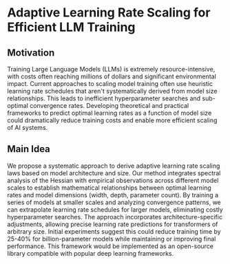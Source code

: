 # Adaptive Learning Rate Scaling for Efficient LLM Training

## Motivation
Training Large Language Models (LLMs) is extremely resource-intensive, with costs often reaching millions of dollars and significant environmental impact. Current approaches to scaling model training often use heuristic learning rate schedules that aren't systematically derived from model size relationships. This leads to inefficient hyperparameter searches and sub-optimal convergence rates. Developing theoretical and practical frameworks to predict optimal learning rates as a function of model size could dramatically reduce training costs and enable more efficient scaling of AI systems.

## Main Idea
We propose a systematic approach to derive adaptive learning rate scaling laws based on model architecture and size. Our method integrates spectral analysis of the Hessian with empirical observations across different model scales to establish mathematical relationships between optimal learning rates and model dimensions (width, depth, parameter count). By training a series of models at smaller scales and analyzing convergence patterns, we can extrapolate learning rate schedules for larger models, eliminating costly hyperparameter searches. The approach incorporates architecture-specific adjustments, allowing precise learning rate predictions for transformers of arbitrary size. Initial experiments suggest this could reduce training time by 25-40% for billion-parameter models while maintaining or improving final performance. This framework would be implemented as an open-source library compatible with popular deep learning frameworks.